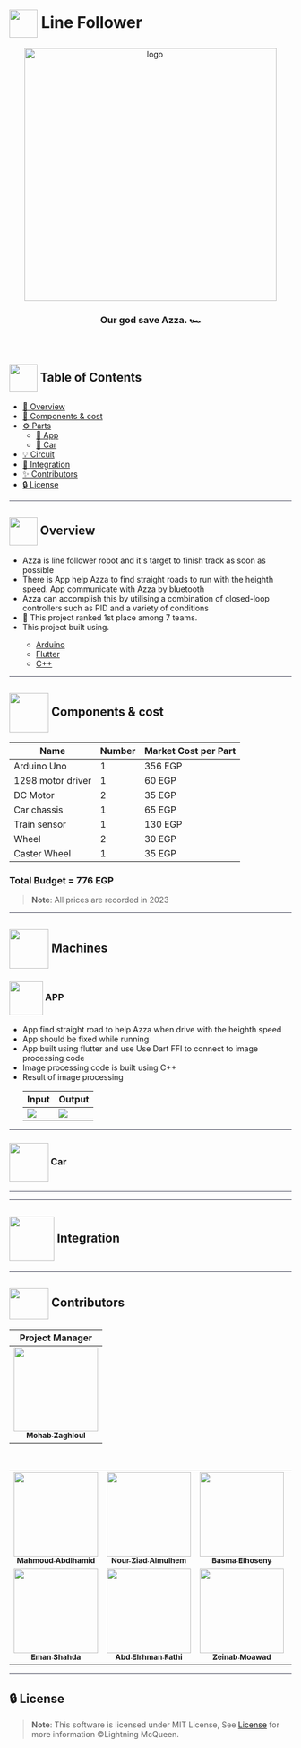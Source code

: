 # <img align=center  height=50px src="https://media3.giphy.com/media/v1.Y2lkPTc5MGI3NjExZTU2ZTZjZGE1MmQ1ZWNiMjM1Yzc0NTEyODQ4NjVlODRiMTkyODcyMyZlcD12MV9pbnRlcm5hbF9naWZzX2dpZklkJmN0PXM/xcw3xOLyHmfrQleoi7/giphy.gif"> Line Follower

<div align="center">

   <img width=450px  src="https://github.com/Bar2-Banzin/linefollower/assets/71986226/a02b9db9-7244-4801-aca3-8438c15cfea7" alt="logo">

  ### Our god save Azza. 🏎️

</div>

<p align="center"> 
    <br> 
</p>

## <img align= center width=50px height=50px src="https://user-images.githubusercontent.com/71986226/178468913-84c3151c-e8d1-4420-a9e9-b2434e9c2f75.gif"> Table of Contents

- <a href ="#about"> 📙 Overview</a>
- <a href ="#Components"> :money_with_wings: Components & cost</a>
- <a href ="#Machines"> ⚙️  Parts</a>
    - <a href ="#app"> 📱 App</a>
    - <a href ="#car"> 🚗 Car</a>
- <a href ="#Circuit">💡 Circuit</a>
- <a href ="#Integration">🤖 Integration</a>
- <a href ="#Contributors"> ✨ Contributors</a>
- <a href ="#License"> 🔒 License</a> 
<hr style="background-color: #4b4c60"></hr>

<a id = "about"></a>

## <img align="center"  width =50px  height =50px src="https://c.tenor.com/BU6EP0XgvzEAAAAj/cat-cute.gif"> Overview
<ul>
<li>Azza is line follower robot and it's target to finish track as soon as possible</li>
<li>There is App help Azza to find straight roads to run with the heighth speed. App communicate with Azza by bluetooth </li>
<li>Azza can accomplish this by utilising a combination of closed-loop controllers such as PID and a variety of conditions</li>


<li>🎉 This project ranked 1st place among 7 teams. </li>
<li>This project built using. </li>
<ul>
<li><a href="https://docs.arduino.cc/">Arduino</a></li>
<li><a href="https://docs.flutter.dev/">Flutter</a></li>
<li><a href="https://devdocs.io/cpp/">C++</a></li>
</ul>
</ul>

<hr style="background-color: #4b4c60"></hr>
<a id = "Components"></a>

##  <img align="center"  width =70px  height =70px src="https://media1.giphy.com/media/HWhlNhHNN7zGwMfGV4/giphy.gif?cid=ecf05e47351ain7blea4l6t9oeffyqj013pkodl298lred3w&rid=giphy.gif&ct=s"> Components & cost

| Name| Number | Market Cost per Part                                                                                                         |
| --------------  | ------ | ---------------------------------------------------------------------------------------------------------------------------- |
| Arduino Uno    | 1      | 356 EGP                                               |
| 1298 motor driver | 1      | 60 EGP               |
| DC Motor | 2      | 35 EGP
| Car chassis | 1 | 65 EGP
| Train sensor | 1  | 130 EGP
| Wheel | 2 | 30 EGP
| Caster Wheel | 1 | 35 EGP|

### Total Budget = 776 EGP

> **Note**: All prices are recorded in 2023

<hr style="background-color: #4b4c60"></hr>

<a id = "Machines"></a>

## <img align="center"  width =70px  height =70px src="https://media4.giphy.com/media/7ktwhqlnFaDAJ8AzIw/giphy.gif?cid=ecf05e47p68znkbblq8sysehj7ahivaaceyfjly28ch0y4m7&rid=giphy.gif&ct=s"> Machines 

<a id = "app"></a>

### <img align="center"  width =60px src="https://media1.giphy.com/media/SQTSmiJl0uKoZNdv1T/giphy.gif?cid=ecf05e478njktzbodwy6urk6p15ealjalm4augxqvtm6gj0h&ep=v1_stickers_search&rid=giphy.gif&ct=s"> APP


<ul>
<li>App find straight road to help Azza when drive with the heighth speed</li>
<li>App should be fixed while running </li>
<li>App built using flutter and use Use Dart FFI to connect to image processing code </li>
<li>Image processing code is built using C++  </li>


<li>Result of image processing</li>
<table>
<thead>
<th>Input</th>
<th>Output</th>
</thead>
<tr>
<td><img src="https://github.com/Bar2-Banzin/linefollower/assets/71986226/68bf318b-9b0c-4d00-9fc5-50baabf919bd"></td>
<td><img src="https://github.com/Bar2-Banzin/linefollower/assets/71986226/382865b4-479b-4288-8b8e-7f366063a5aa"></td>
</tr>
</table>
</ul>

<hr style="background-color: #4b4c60"></hr>
<a id = "car"></a>

### <img align="center"  width =70px src="https://media0.giphy.com/media/7hAr7m8m7k3uumlu4G/giphy.gif?cid=ecf05e47z16ab3t2pi15z2vh1bt01uqsai1f4uszvbzvn56t&ep=v1_stickers_search&rid=giphy.gif&ct=s"> Car
<hr style="background-color: #4b4c60"></hr>


<hr style="background-color: #4b4c60"></hr>

<a id = "Integration"></a>

## <img align="center"  width =80px  height =80px src="https://media1.giphy.com/media/lr7lYUc00nr3hWsoVa/giphy.gif?cid=ecf05e47f99e9tbsstbe3u9mzphxjrp27jxozshi64cok467&rid=giphy.gif&ct=s"> Integration 


<hr style="background-color: #4b4c60"></hr>

<a id ="Contributors"></a>

## <img  align="center" width= 70px height =55px src="https://media0.giphy.com/media/Xy702eMOiGGPzk4Zkd/giphy.gif?cid=ecf05e475vmf48k83bvzye3w2m2xl03iyem3tkuw2krpkb7k&rid=giphy.gif&ct=s"> Contributors 
<table align="center">
  <thead >
         <th style="text-align: center;"> Project Manager</th>
        
  </thead>
  <tr>
   <td align="center"><a href="https://github.com/Mohabz-911"><img src="https://avatars.githubusercontent.com/u/68201932?v=4" width="150px;" alt=""/><br /><sub><b>Mohab Zaghloul</b></sub></a><br /></td>
  </tr>
</table>
<br>
<table align="center">
  <tr>
   <td align="center"><a href="https://github.com/MahmoudAbdelhamidAli"><img src="https://avatars.githubusercontent.com/u/87570209?v=4" width="150px;" alt=""/><br /><sub><b>Mahmoud Abdlhamid</b></sub></a><br /></td>
   <td align="center"><a href="https://github.com/nouralmulhem"><img src="https://avatars.githubusercontent.com/u/76218033?v=4" width="150px;" alt=""/><br /><sub><b>Nour Ziad Almulhem</b></sub></a><br /></td>
      <td align="center"><a href="https://github.com/BasmaElhoseny01"><img src="https://avatars.githubusercontent.com/u/72309546?v=4" width="150px;" alt=""/><br /><sub><b>Basma Elhoseny</b></sub></a><br /></td>
      <td align="center"><a href="https://github.com/AhmedHosny2024"><img src="https://avatars.githubusercontent.com/u/76389601?v=4" width="150px;" alt=""/><br /><sub><b>Ahmed Hosny</b></sub></a><br /></td>
    <td align="center"><a href="https://github.com/ahmedmadbouly186"><img src="https://avatars.githubusercontent.com/u/66012617?v=4" width="150px;" alt=""/><br /><sub><b>Ahmed Madbouly </b></sub></a><br /></td>
    </tr>
    <tr>
      <td align="center"><a href="https://github.com/emanshahda" ><img src="https://avatars.githubusercontent.com/u/89708797?v=4" width="150px;" alt=""/><br /><sub><b>Eman Shahda</b></sub></a><br />
    </td>
        <td align="center"><a href="https://github.com/Fathi79"><img src="https://avatars.githubusercontent.com/u/96377553?v=4" width="150px;" alt=""/><br /><sub><b>Abd Elrhman Fathi</b></sub></a><br /></td>
      <td align="center"><a href="https://github.com/zeinabmoawad" ><img src="https://avatars.githubusercontent.com/u/92188433?v=4" width="150px;" alt=""/><br /><sub><b>Zeinab Moawad</b></sub></a><br />
    </td>
      <td align="center"><a href="https://github.com/doaa281" ><img src="https://avatars.githubusercontent.com/u/65799105?v=4" width="150px;" alt=""/><br /><sub><b>Doaa ElSherif</b></sub></a><br />
    </td>
       <td align="center"><a href="https://github.com/EslamAsHhraf"><img src="https://avatars.githubusercontent.com/u/71986226?v=4" width="150px;" alt=""/><br /><sub><b>Eslam Ashraf</b></sub></a><br /></td>
  
  </tr>
  
  </table>


<hr style="background-color: #4b4c60"></hr>

<a id ="License"></a>

## 🔒 License

> **Note**: This software is licensed under MIT License, See [License](https://github.com/Bar2-Banzin/linefollower/blob/arduino/LICENSE) for more information ©Lightning McQueen.
